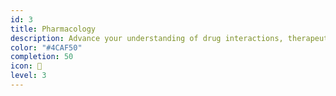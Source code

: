 ```yaml
---
id: 3
title: Pharmacology
description: Advance your understanding of drug interactions, therapeutic applications, and the principles of pharmacokinetics and pharmacodynamics.
color: "#4CAF50"
completion: 50
icon: 💊
level: 3
---
```

